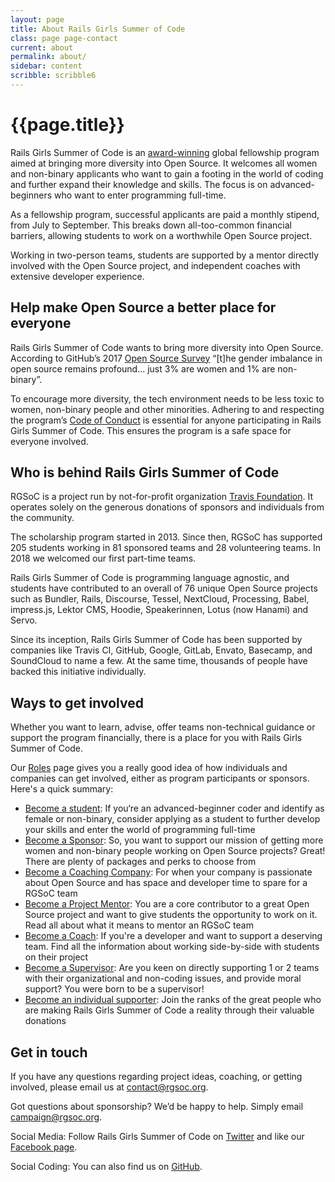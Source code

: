 ```yaml
---
layout: page
title: About Rails Girls Summer of Code
class: page page-contact
current: about
permalink: about/
sidebar: content
scribble: scribble6
---
```


# {{page.title}}

Rails Girls Summer of Code is an [award-winning](/blog/2016-06-01-ruby-heroes-2016) global fellowship program aimed at bringing more diversity into Open Source. It welcomes all women and non-binary applicants who want to gain a footing in the world of coding and further expand their knowledge and skills. The focus is on advanced-beginners who want to enter programming full-time.

As a fellowship program, successful applicants are paid a monthly stipend, from July to September. This breaks down all-too-common financial barriers, allowing students to work on a worthwhile Open Source project.

Working in two-person teams, students are supported by a mentor directly involved with the Open Source project, and independent coaches with extensive developer experience.

## Help make Open Source a better place for everyone

Rails Girls Summer of Code wants to bring more diversity into Open Source. According to GitHub’s 2017 [Open Source Survey](https://opensourcesurvey.org/2017/) “[t]he gender imbalance in open source remains profound... just 3% are women and 1% are non-binary”.

To encourage more diversity, the tech environment needs to be less toxic to women, non-binary people and other minorities. Adhering to and respecting the program’s [Code of Conduct](/about/code-of-conduct) is essential for anyone participating in Rails Girls Summer of Code. This ensures the program is a safe space for everyone involved.

## Who is behind Rails Girls Summer of Code

RGSoC is a project run by not-for-profit organization <a href="https://foundation.travis-ci.org" target="_blank">Travis Foundation</a>. It operates solely on the generous donations of sponsors and individuals from the community.

The scholarship program started in 2013. Since then, RGSoC has supported 205 students working in 81 sponsored teams and 28 volunteering teams. In 2018 we welcomed our first part-time teams.

Rails Girls Summer of Code is programming language agnostic, and students have contributed to an overall of 76 unique Open Source projects such as Bundler, Rails, Discourse, Tessel, NextCloud, Processing, Babel, impress.js, Lektor CMS, Hoodie, Speakerinnen, Lotus (now Hanami) and Servo.

Since its inception, Rails Girls Summer of Code has been supported by companies like Travis CI, GitHub, Google, GitLab, Envato, Basecamp, and SoundCloud to name a few. At the same time, thousands of people have backed this initiative individually.

## Ways to get involved

Whether you want to learn, advise, offer teams non-technical guidance or support the program financially, there is a place for you with Rails Girls Summer of Code.

Our [Roles](/about/roles/) page gives you a really good idea of how individuals and companies can get involved, either as program participants or sponsors. Here's a quick summary:

+ [Become a student](/students/application): If you‘re an advanced-beginner coder and identify as female or non-binary, consider applying as a student to further develop your skills and enter the world of programming full-time
+ [Become a Sponsor](/sponsors/packages): So, you want to support our mission of getting more women and non-binary people working on Open Source projects? Great! There are plenty of packages and perks to choose from
+ [Become a Coaching Company](/guide/coaching-company): For when your company is passionate about Open Source and has space and developer time to spare for a RGSoC team
+ [Become a Project Mentor](/guide/projects): You are a core contributor to a great Open Source project and want to give students the opportunity to work on it. Read all about what it means to mentor an RGSoC team
+ [Become a Coach](/guide/coaching): If you're a developer and want to support a deserving team. Find all the information about working side-by-side with students on their project
+ [Become a Supervisor](/guide/supervisors/): Are you keen on directly supporting 1 or 2 teams with their organizational and non-coding issues, and provide moral support? You were born to be a supervisor!
+ [Become an individual supporter](/campaign): Join the ranks of the great people who are making Rails Girls Summer of Code a reality through their valuable donations

## Get in touch

If you have any questions regarding project ideas, coaching, or getting involved, please email us at [contact@rgsoc.org](mailto:contact@rgsoc.org).

Got questions about sponsorship?  We’d be happy to help.  Simply email [campaign@rgsoc.org](mailto:campaign@rgsoc.org).

Social Media: Follow Rails Girls Summer of Code on [Twitter](https://twitter.com/RailsGirlsSoC) and like our [Facebook page](https://www.facebook.com/pages/Rails-Girls-Summer-of-Code/620914904656191).

Social Coding: You can also find us on [GitHub](https://github.com/rails-girls-summer-of-code).
